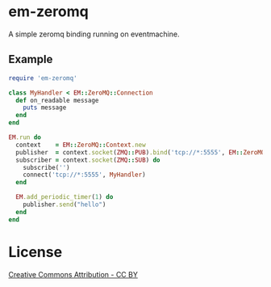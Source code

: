# em-zeromq

A simple zeromq binding running on eventmachine.

## Example

```ruby
require 'em-zeromq'

class MyHandler < EM::ZeroMQ::Connection
  def on_readable message
    puts message
  end
end

EM.run do
  context    = EM::ZeroMQ::Context.new
  publisher  = context.socket(ZMQ::PUB).bind('tcp://*:5555', EM::ZeroMQ::Connection)
  subscriber = context.socket(ZMQ::SUB) do
    subscribe('')
    connect('tcp://*:5555', MyHandler)
  end

  EM.add_periodic_timer(1) do
    publisher.send("hello")
  end
end
```

# License
[Creative Commons Attribution - CC BY](http://creativecommons.org/licenses/by/3.0)
